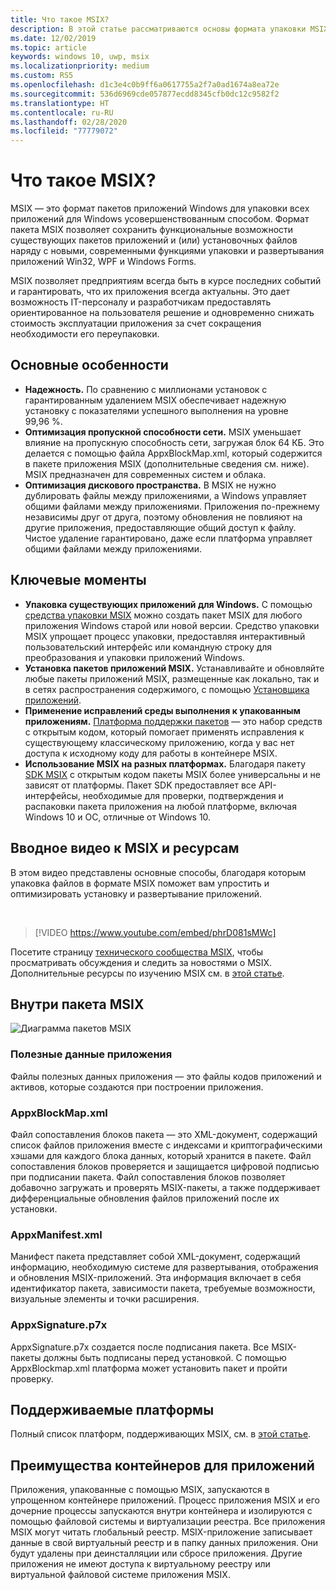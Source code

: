 ```yaml
---
title: Что такое MSIX?
description: В этой статье рассматриваются основы формата упаковки MSIX, а также современные возможности упаковки, доступные для всех приложений для Windows.
ms.date: 12/02/2019
ms.topic: article
keywords: windows 10, uwp, msix
ms.localizationpriority: medium
ms.custom: RS5
ms.openlocfilehash: d1c3e4c0b9ff6a0617755a2f7a0ad1674a8ea72e
ms.sourcegitcommit: 536d6969cde057877ecdd8345cfb0dc12c9582f2
ms.translationtype: HT
ms.contentlocale: ru-RU
ms.lasthandoff: 02/28/2020
ms.locfileid: "77779072"
---
```

# <a name="what-is-msix"></a>Что такое MSIX?

MSIX — это формат пакетов приложений Windows для упаковки всех приложений для Windows усовершенствованным способом. Формат пакета MSIX позволяет сохранить функциональные возможности существующих пакетов приложений и (или) установочных файлов наряду с новыми, современными функциями упаковки и развертывания приложений Win32, WPF и Windows Forms.

MSIX позволяет предприятиям всегда быть в курсе последних событий и гарантировать, что их приложения всегда актуальны. Это дает возможность IT-персоналу и разработчикам предоставлять ориентированное на пользователя решение и одновременно снижать стоимость эксплуатации приложения за счет сокращения необходимости его переупаковки.

## <a name="key-features"></a>Основные особенности

* **Надежность.** По сравнению с миллионами установок с гарантированным удалением MSIX обеспечивает надежную установку с показателями успешного выполнения на уровне 99,96 %.
* **Оптимизация пропускной способности сети.** MSIX уменьшает влияние на пропускную способность сети, загружая блок 64 КБ. Это делается с помощью файла AppxBlockMap.xml, который содержится в пакете приложения MSIX (дополнительные сведения см. ниже). MSIX предназначен для современных систем и облака.
* **Оптимизация дискового пространства.** В MSIX не нужно дублировать файлы между приложениями, а Windows управляет общими файлами между приложениями. Приложения по-прежнему независимы друг от друга, поэтому обновления не повлияют на другие приложения, предоставляющие общий доступ к файлу. Чистое удаление гарантировано, даже если платформа управляет общими файлами между приложениями.

## <a name="highlights"></a>Ключевые моменты

* **Упаковка существующих приложений для Windows.** С помощью [средства упаковки MSIX](packaging-tool/mpt-overview.md) можно создать пакет MSIX для любого приложения Windows старой или новой версии. Средство упаковки MSIX упрощает процесс упаковки, предоставляя интерактивный пользовательский интерфейс или командную строку для преобразования и упаковки приложений Windows.
* **Установка пакетов приложений MSIX.** Устанавливайте и обновляйте любые пакеты приложений MSIX, размещенные как локально, так и в сетях распространения содержимого, с помощью [Установщика приложений](app-installer/app-installer-root.md).
* **Применение исправлений среды выполнения к упакованным приложениям.** [Платформа поддержки пакетов](psf/package-support-framework-overview.md) — это набор средств с открытым кодом, который помогает применять исправления к существующему классическому приложению, когда у вас нет доступа к исходному коду для работы в контейнере MSIX.
* **Использование MSIX на разных платформах.** Благодаря пакету [SDK MSIX](msix-sdk/sdk-overview.md) с открытым кодом пакеты MSIX более универсальны и не зависят от платформы. Пакет SDK предоставляет все API-интерфейсы, необходимые для проверки, подтверждения и распаковки пакета приложения на любой платформе, включая Windows 10 и ОС, отличные от Windows 10.

## <a name="introduction-video-to-msix-and-resources"></a>Вводное видео к MSIX и ресурсам

В этом видео представлены основные способы, благодаря которым упаковка файлов в формате MSIX поможет вам упростить и оптимизировать установку и развертывание приложений.

<br/>

> [!VIDEO https://www.youtube.com/embed/phrD081sMWc]

Посетите страницу [технического сообщества MSIX](https://aka.ms/msixcommunity), чтобы просматривать обсуждения и следить за новостями о MSIX. Дополнительные ресурсы по изучению MSIX см. в [этой статье](resources.md).

## <a name="inside-an-msix-package"></a>Внутри пакета MSIX

![Диаграмма пакетов MSIX](package/images/msixpackage.png)

### <a name="app-payload"></a>Полезные данные приложения

Файлы полезных данных приложения — это файлы кодов приложений и активов, которые создаются при построении приложения.

### <a name="appxblockmapxml"></a>AppxBlockMap.xml

Файл сопоставления блоков пакета — это XML-документ, содержащий список файлов приложения вместе с индексами и криптографическими хэшами для каждого блока данных, который хранится в пакете. Файл сопоставления блоков проверяется и защищается цифровой подписью при подписании пакета. Файл сопоставления блоков позволяет добавочно загружать и проверять MSIX-пакеты, а также поддерживает дифференциальные обновления файлов приложений после их установки.

### <a name="appxmanifestxml"></a>AppxManifest.xml

Манифест пакета представляет собой XML-документ, содержащий информацию, необходимую системе для развертывания, отображения и обновления MSIX-приложений. Эта информация включает в себя идентификатор пакета, зависимости пакета, требуемые возможности, визуальные элементы и точки расширения.

### <a name="appxsignaturep7x"></a>AppxSignature.p7x

AppxSignature.p7x создается после подписания пакета. Все MSIX-пакеты должны быть подписаны перед установкой. С помощью AppxBlockmap.xml платформа может установить пакет и пройти проверку.

## <a name="supported-platforms"></a>Поддерживаемые платформы

Полный список платформ, поддерживающих MSIX, см. в [этой статье](supported-platforms.md).

## <a name="benefits-of-app-containers"></a>Преимущества контейнеров для приложений

Приложения, упакованные с помощью MSIX, запускаются в упрощенном контейнере приложений. Процесс приложения MSIX и его дочерние процессы запускаются внутри контейнера и изолируются с помощью файловой системы и виртуализации реестра. Все приложения MSIX могут читать глобальный реестр. MSIX-приложение записывает данные в свой виртуальный реестр и в папку данных приложения. Они будут удалены при деинсталляции или сбросе приложения. Другие приложения не имеют доступа к виртуальному реестру или виртуальной файловой системе приложения MSIX.

